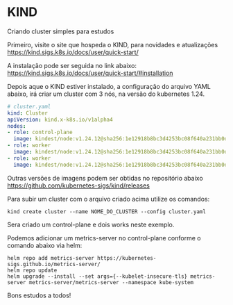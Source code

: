 # KIND
Criando cluster simples para estudos

Primeiro, visite o site que hospeda o KIND, para novidades e atualizações
https://kind.sigs.k8s.io/docs/user/quick-start/

A instalação pode ser seguida no link abaixo:
https://kind.sigs.k8s.io/docs/user/quick-start/#installation

Depois aque o KIND estiver instalado, a configuração do arquivo YAML abaixo, irá criar um cluster com 3 nós, na versão do kubernetes 1.24.

```yaml
# cluster.yaml
kind: Cluster
apiVersion: kind.x-k8s.io/v1alpha4
nodes:
- role: control-plane
  image: kindest/node:v1.24.12@sha256:1e12918b8bc3d4253bc08f640a231bb0d3b2c5a9b28aa3f2ca1aee93e1e8db16
- role: worker
  image: kindest/node:v1.24.12@sha256:1e12918b8bc3d4253bc08f640a231bb0d3b2c5a9b28aa3f2ca1aee93e1e8db16
- role: worker
  image: kindest/node:v1.24.12@sha256:1e12918b8bc3d4253bc08f640a231bb0d3b2c5a9b28aa3f2ca1aee93e1e8db16

```
Outras versões de imagens podem ser obtidas no repositório abaixo
https://github.com/kubernetes-sigs/kind/releases

Para subir um cluster com o arquivo criado acima utilize os comandos:
```
kind create cluster --name NOME_DO_CLUSTER --config cluster.yaml
```

Sera criado um control-plane e dois works neste exemplo.

Podemos adicionar um metrics-server no control-plane conforme o comando abaixo via helm:
```
helm repo add metrics-server https://kubernetes-sigs.github.io/metrics-server/
helm repo update
helm upgrade --install --set args={--kubelet-insecure-tls} metrics-server metrics-server/metrics-server --namespace kube-system
```
Bons estudos a todos!
